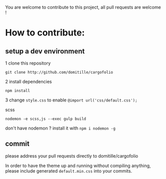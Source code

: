 You are welcome to contribute to this project,
all pull requests are welcome !


# How to contribute:

## setup a dev environment

1 clone this repository

`git clone http://github.com/domitille/cargofolio`

2 install dependencies

`npm install`

3 change `style.css` to enable `@import url('css/default.css');`



scss

`nodemon -e scss,js --exec gulp build`

don't have nodemon ? install it with `npm i nodemon -g`


## commit

please address your pull requests directly to domitille/cargofolio

In order to have the theme up and running without compiling anything, please include generated `default.min.css` into your commits.
